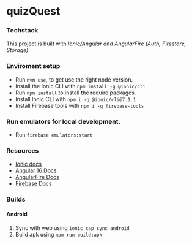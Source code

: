 # quizQuest

### Techstack
This project is built with *Ionic/Angular and AngularFire (Auth, Firestore, Storage)*

### Enviroment setup
- Run ```nvm use```, to get use the right node version.
- Install the Ionic CLI with ```npm install -g @ionic/cli```
- Run ```npm install``` to install the require packages.
- Install Ionic CLI with ```npm i -g @ionic/cli@7.1.1```
- Install Firebase tools with ```npm i -g firebase-tools```

### Run emulators for local development.
- Run ```firebase emulators:start```

### Resources
- [Ionic docs](https://ionicframework.com/docs/)
- [Angular 16 Docs](https://angular.io/docs)
- [AngularFire Docs](https://github.com/angular/angularfire)
- [Firebase Docs](https://firebase.google.com/docs/build)

### Builds 
#### Android
1. Sync with web using ```ionic cap sync android```
2. Build apk using ```npm run build:apk```